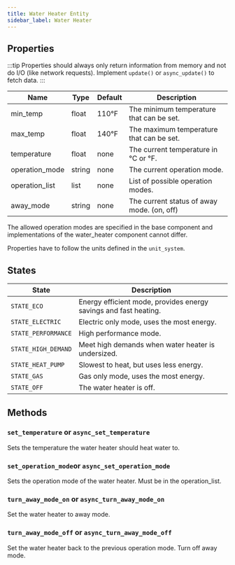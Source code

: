 ```yaml
---
title: Water Heater Entity
sidebar_label: Water Heater
---
```


## Properties

:::tip
Properties should always only return information from memory and not do I/O (like network requests). Implement `update()` or `async_update()` to fetch data.
:::

| Name | Type | Default | Description
| ---- | ---- | ------- | -----------
| min_temp | float | 110°F | The minimum temperature that can be set.
| max_temp | float | 140°F | The maximum temperature that can be set.
| temperature | float | none | The current temperature in °C or °F.
| operation_mode | string | none | The current operation mode.
| operation_list | list | none | List of possible operation modes.
| away_mode | string | none | The current status of away mode. (on, off)

The allowed operation modes are specified in the base component and implementations of the water_heater component cannot differ.

Properties have to follow the units defined in the `unit_system`.

## States

| State | Description
| ----- | -----------
| `STATE_ECO` | Energy efficient mode, provides energy savings and fast heating.
| `STATE_ELECTRIC` | Electric only mode, uses the most energy.
| `STATE_PERFORMANCE` | High performance mode.
| `STATE_HIGH_DEMAND` | Meet high demands when water heater is undersized.
| `STATE_HEAT_PUMP` | Slowest to heat, but uses less energy.
| `STATE_GAS` | Gas only mode, uses the most energy.
| `STATE_OFF` | The water heater is off.

## Methods

### `set_temperature` or `async_set_temperature`

Sets the temperature the water heater should heat water to.

### `set_operation_mode`or `async_set_operation_mode`

Sets the operation mode of the water heater. Must be in the operation_list.

### `turn_away_mode_on` or `async_turn_away_mode_on`

Set the water heater to away mode.

### `turn_away_mode_off` or `async_turn_away_mode_off`

Set the water heater back to the previous operation mode. Turn off away mode.
